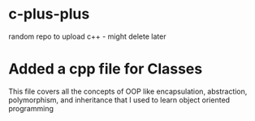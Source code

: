 # c-plus-plus
random repo to upload c++ - might delete later

# Added a cpp file for Classes 
This file covers all the concepts of OOP like encapsulation, abstraction, polymorphism, and inheritance that I used to learn object oriented programming
